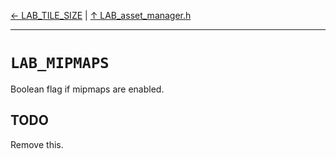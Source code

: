 [&#8592; LAB_TILE_SIZE](LAB_asset_manager.h--lab_tile_size.md) | [&#8593; LAB_asset_manager.h](LAB_asset_manager.h.md)
***

# `LAB_MIPMAPS`

Boolean flag if mipmaps are enabled.

## TODO

Remove this.


